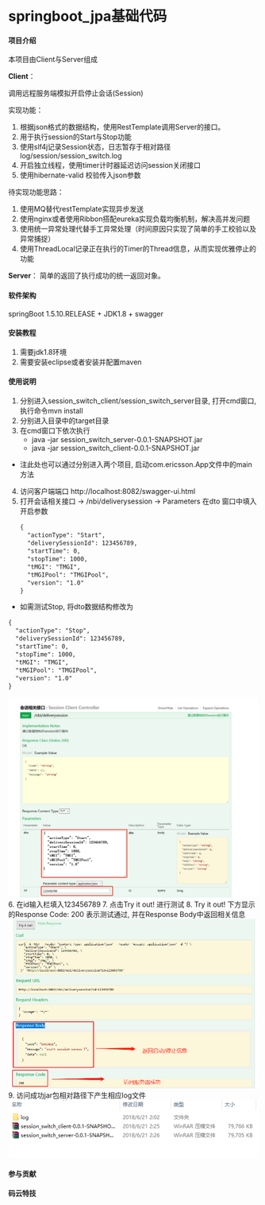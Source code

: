 # springboot_jpa基础代码

#### 项目介绍

本项目由Client与Server组成

**Client**： 

调用远程服务端模拟开启停止会话(Session)

实现功能：

1. 根据json格式的数据结构，使用RestTemplate调用Server的接口。
2. 用于执行session的Start与Stop功能
3. 使用slf4j记录Session状态，日志暂存于相对路径log/session/session_switch.log
4. 开启独立线程，使用timer计时器延迟访问session关闭接口
5. 使用hibernate-valid 校验传入json参数

待实现功能思路：

1. 使用MQ替代restTemplate实现异步发送
2. 使用nginx或者使用Ribbon搭配eureka实现负载均衡机制，解决高并发问题
3. 使用统一异常处理代替手工异常处理（时间原因只实现了简单的手工校验以及异常捕捉）
4. 使用ThreadLocal记录正在执行的Timer的Thread信息，从而实现优雅停止的功能

**Server**：
简单的返回了执行成功的统一返回对象。


#### 软件架构

springBoot 1.5.10.RELEASE + JDK1.8 + swagger

#### 安装教程

1. 需要jdk1.8环境
2. 需要安装eclipse或者安装并配置maven

#### 使用说明

1. 分别进入session_switch_client/session_switch_server目录, 打开cmd窗口, 执行命令mvn install
2. 分别进入目录中的target目录
3. 在cmd窗口下依次执行
	- java -jar session_switch_server-0.0.1-SNAPSHOT.jar
	- java -jar session_switch_client-0.0.1-SNAPSHOT.jar

- 注此处也可以通过分别进入两个项目, 启动com.ericsson.App文件中的main方法

4. 访问客户端端口 http://localhost:8082/swagger-ui.html
5. 打开会话相关接口 -> /nbi/deliverysession -> Parameters 在dto 窗口中填入开启参数
	```
	{
	  "actionType": "Start",
	  "deliverySessionId": 123456789,
	  "startTime": 0,
	  "stopTime": 1000,
	  "tMGI": "TMGI",
	  "tMGIPool": "TMGIPool",
	  "version": "1.0"
	}
	```
- 如需测试Stop, 将dto数据结构修改为
```
{
  "actionType": "Stop",
  "deliverySessionId": 123456789,
  "startTime": 0,
  "stopTime": 1000,
  "tMGI": "TMGI",
  "tMGIPool": "TMGIPool",
  "version": "1.0"
}
```
![image](other/1.png)
6. 在id输入栏填入123456789
7. 点击Try it out! 进行测试
8. Try it out! 下方显示的Response Code: 200 表示测试通过, 并在Response Body中返回相关信息
![image](other/2.png)
9. 访问成功jar包相对路径下产生相应log文件
![image](other/3.png)





#### 参与贡献
#### 码云特技
